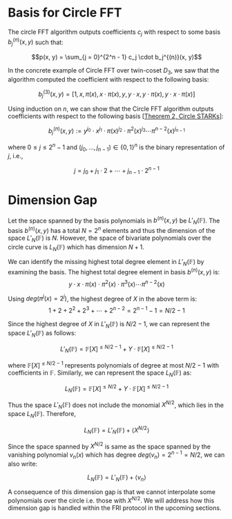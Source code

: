 # Basis for Circle FFT

The circle FFT algorithm outputs coefficients $c_j$ with respect to some basis $b_j^{(n)}(x, y)$ such that:

$$p(x, y) = \sum_{j = 0}^{2^n - 1} c_j \cdot b_j^{(n)}(x, y)$$

In the concrete example of Circle FFT over twin-coset $D_3$, we saw that the algorithm computed the coefficient with respect to the following basis:

$$b^{(3)}_j(x, y) = [1, x, \pi(x), x \cdot \pi(x), y, y \cdot x, y \cdot \pi(x), y \cdot x \cdot \pi(x)]$$

Using induction on $n$, we can show that the Circle FFT algorithm outputs coefficients with respect to the following basis [[Theorem 2, Circle STARKs](https://eprint.iacr.org/2024/278.pdf)]:

$$b^{(n)}_j(x, y) := y^{j_0} \cdot x^{j_1} \cdot \pi(x)^{j_2} \cdot \pi^2(x)^{j_3} \cdots \pi^{n-2}(x)^{j_{n-1}}$$

where $0 \leq j \leq 2^n - 1$ and $(j_0, \ldots, j_{n-1}) \in \{0, 1\}^n$ is the binary representation of $j$, i.e.,

$$j = j_0 + j_1 \cdot 2 + \cdots + j_{n-1} \cdot 2^{n-1}$$

# Dimension Gap

Let the space spanned by the basis polynomials in $b^{(n)}(x, y)$ be $L'_N(\mathbb{F})$. The basis $b^{(n)}(x, y)$ has a total $N=2^n$ elements and thus the dimension of the space $L'_N(\mathbb{F})$ is $N$. However, the space of bivariate polynomials over the circle curve is $L_N(\mathbb{F})$ which has dimension $N+1$.

We can identify the missing highest total degree element in $L'_N(\mathbb{F})$ by examining the basis. The highest total degree element in basis $b^{(n)}(x, y)$ is:
$$y \cdot x \cdot \pi(x) \cdot \pi^2(x) \cdot \pi^3(x) \cdots \pi^{n-2}(x)$$

Using $deg(\pi^j(x) = 2^j)$, the highest degree of $X$ in the above term is:
$$1 + 2 + 2^2 + 2^3 + \cdots + 2^{n-2} = 2^{n-1} - 1 = N/2 - 1$$

Since the highest degree of $X$ in $L'_N(\mathbb{F})$ is $N/2 - 1$, we can represent the space $L'_N(\mathbb{F})$ as follows:

$$L'_N(\mathbb{F}) = \mathbb{F}[X]^{ \leq N/2 - 1} + Y \cdot \mathbb{F}[X]^{ \leq N/2 - 1}$$

where $\mathbb{F}[X]^{ \leq N/2 - 1}$ represents polynomials of degree at most $N/2 - 1$ with coefficients in $\mathbb{F}$. Similarly, we can represent the space $L_N(\mathbb{F})$ as:

$$L_N(\mathbb{F}) = \mathbb{F}[X]^{ \leq N/2} + Y \cdot \mathbb{F}[X]^{ \leq N/2 - 1}$$

Thus the space $L'_N(\mathbb{F})$ does not include the monomial $X^{N/2}$, which lies in the space $L_N(\mathbb{F})$. Therefore,

$$L_N(\mathbb{F}) = L'_N(\mathbb{F}) + \langle X^{N/2} \rangle$$

Since the space spanned by $X^{N/2}$ is same as the space spanned by the vanishing polynomial $v_n(x)$ which has degree $deg(v_n) = 2^{n-1} =N/2$, we can also write:

$$L_N(\mathbb{F}) = L'_N(\mathbb{F}) + \langle v_n \rangle$$

A consequence of this dimension gap is that we cannot interpolate some polynomials over the circle i.e. those with $X^{N/2}$. We will address how this dimension gap is handled within the FRI protocol in the upcoming sections.
